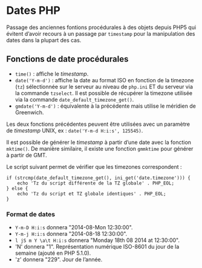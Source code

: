 # Dates PHP

Passage des anciennes fontions procédurales à des objets depuis PHP5 qui évitent d’avoir recours à un passage par `timestamp` pour la manipulation des dates dans la plupart des cas.

## Fonctions de date procédurales

- `time()` : affiche le *timestamp*.
- `date('Y-m-d')` : affiche la date au format ISO en fonction de la timezone (`tz`) sélectionnée sur le serveur au niveau de `php.ini` ET du serveur via la commande `tzselect`. Il est possible de récupérer la timezone utilisée via la commande `date_default_timezone_get()`.
- `gmdate('Y-m-d')` : équivalente à la précédente mais utilise le méridien de Greenwich.

Les deux fonctions précédentes peuvent être utilisées avec un paramètre de *timestamp* UNIX, ex : `date('Y-m-d H:i:s', 125545)`.

Il est possible de générer le *timestamp* à partir d’une date avec la fonction `mktime()`.
De manière similaire, il existe une fonction `gmmktime` pour générer à partir de GMT.

Le script suivant permet de vérifier que les timezones correspondent :

    if (strcmp(date_default_timezone_get(), ini_get('date.timezone'))) {
        echo 'Tz du script différente de la TZ globale' . PHP_EOL;
    } else {
        echo 'Tz du script et TZ globale identiques' . PHP_EOL;
    }

### Format de dates

- `Y-m-D H:i:s` donnera "2014-08-Mon 12:30:00".
- `Y-m-j H:i:s` donnera "2014-08-18 12:30:00".
- `l jS m Y \a\t H:i:s` donnera "Monday 18th 08 2014 at 12:30:00".
- 'N' donnera "1". Représentation numérique ISO-8601 du jour de la semaine (ajouté en PHP 5.1.0).
- 'z' donnera "229". Jour de l’année.

